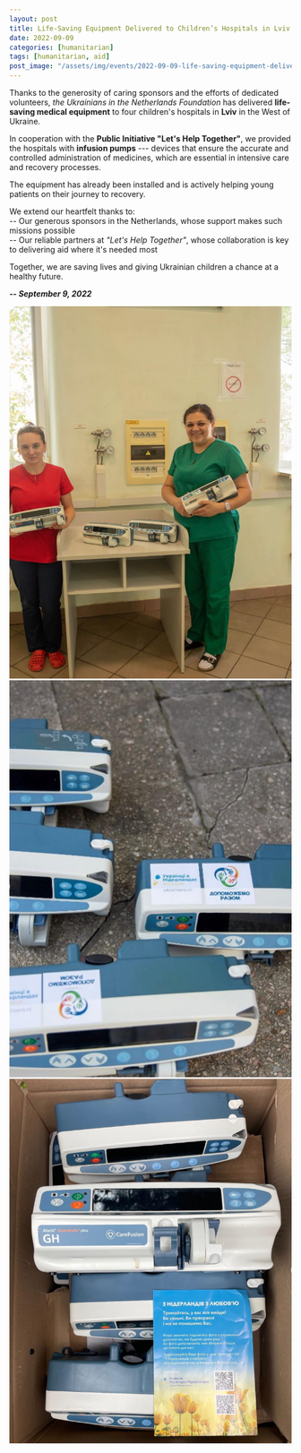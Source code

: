 ```yaml
---
layout: post
title: Life-Saving Equipment Delivered to Children’s Hospitals in Lviv
date: 2022-09-09
categories: [humanitarian]
tags: [humanitarian, aid]
post_image: "/assets/img/events/2022-09-09-life-saving-equipment-delivered-to-children-s-hospitals-in-lviv/media/image1.png"
---
```


Thanks to the generosity of caring sponsors and the
efforts of dedicated volunteers, *the* *Ukrainians in the Netherlands
Foundation* has delivered **life-saving medical equipment** to four
children's hospitals in **Lviv** in the West of Ukraine.

In cooperation with the **Public Initiative \"Let's Help Together\"**,
we provided the hospitals with **infusion pumps** --- devices that
ensure the accurate and controlled administration of medicines, which
are essential in intensive care and recovery processes.

The equipment has already been installed and is actively helping young
patients on their journey to recovery.

We extend our heartfelt thanks to:\
-- Our generous sponsors in the Netherlands, whose support makes such
missions possible\
-- Our reliable partners at *\"Let's Help Together\"*, whose
collaboration is key to delivering aid where it's needed most

Together, we are saving lives and giving Ukrainian children a chance at
a healthy future.

***-- September 9, 2022***

<img src="/assets/img/events/2022-09-09-life-saving-equipment-delivered-to-children-s-hospitals-in-lviv/media/image2.png" class="img-thumbnail margined" />
<img src="/assets/img/events/2022-09-09-life-saving-equipment-delivered-to-children-s-hospitals-in-lviv/media/image3.png" class="img-thumbnail margined" />
<img src="/assets/img/events/2022-09-09-life-saving-equipment-delivered-to-children-s-hospitals-in-lviv/media/image4.png" class="img-thumbnail margined" />
